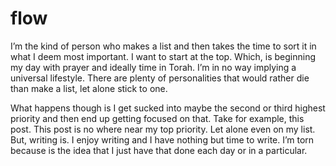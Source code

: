 # flow

I’m the kind of person who makes a list and then takes the time to sort it in what I deem most important. I want to start at the top. Which, is beginning my day with prayer and ideally time in Torah. I’m in no way implying a universal lifestyle. There are plenty of personalities that would rather die than make a list, let alone stick to one. 

What happens though is I get sucked into maybe the second or third highest priority and then end up getting focused on that. Take for example, this post. This post is no where near my top priority. Let alone even on my list. But, writing is. I enjoy writing and I have nothing but time to write. I’m torn because is the idea that I just have that done each day or in a particular.





